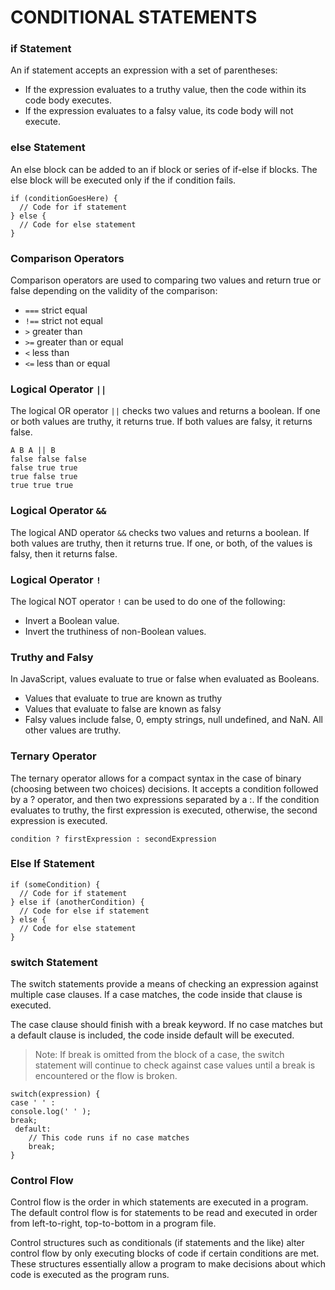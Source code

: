 # CONDITIONAL STATEMENTS
### if Statement
An if statement accepts an expression with a set of parentheses:

- If the expression evaluates to a truthy value, then the code within its code body executes.
- If the expression evaluates to a falsy value, its code body will not execute.

### else Statement
An else block can be added to an if block or series of if-else if blocks. The else block will be executed only if the if condition fails.

```
if (conditionGoesHere) {
  // Code for if statement
} else {
  // Code for else statement
}
```

### Comparison Operators
Comparison operators are used to comparing two values and return true or false depending on the validity of the comparison:

- `===` strict equal
- `!==` strict not equal
- `>` greater than
- `>=` greater than or equal
- `<` less than
- `<=` less than or equal

### Logical Operator `||`
The logical OR operator `||` checks two values and returns a boolean. If one or both values are truthy, it returns true. If both values are falsy, it returns false.

```
A B A || B
false false false
false true true
true false true
true true true
```

### Logical Operator `&&`
The logical AND operator `&&` checks two values and returns a boolean. If both values are truthy, then it returns true. If one, or both, of the values is falsy, then it returns false.

### Logical Operator `!`
The logical NOT operator `!` can be used to do one of the following:

- Invert a Boolean value.
- Invert the truthiness of non-Boolean values.

### Truthy and Falsy
In JavaScript, values evaluate to true or false when evaluated as Booleans.

- Values that evaluate to true are known as truthy
- Values that evaluate to false are known as falsy
- Falsy values include false, 0, empty strings, null undefined, and NaN. All other values are truthy.

### Ternary Operator
The ternary operator allows for a compact syntax in the case of binary (choosing between two choices) decisions. It accepts a condition followed by a ? operator, and then two expressions separated by a :. If the condition evaluates to truthy, the first expression is executed, otherwise, the second expression is executed.

`condition ? firstExpression : secondExpression`

### Else If Statement
```
if (someCondition) {
  // Code for if statement
} else if (anotherCondition) {
  // Code for else if statement
} else {
  // Code for else statement
}
```

### switch Statement
The switch statements provide a means of checking an expression against multiple case clauses. If a case matches, the code inside that clause is executed.

The case clause should finish with a break keyword. If no case matches but a default clause is included, the code inside default will be executed.

> Note: If break is omitted from the block of a case, the switch statement will continue to check against case values until a break is encountered or the flow is broken.

```
switch(expression) {
case ' ' :
console.log(' ' );
break;
 default:
    // This code runs if no case matches
    break;
}
```

### Control Flow
Control flow is the order in which statements are executed in a program. The default control flow is for statements to be read and executed in order from left-to-right, top-to-bottom in a program file.

Control structures such as conditionals (if statements and the like) alter control flow by only executing blocks of code if certain conditions are met. These structures essentially allow a program to make decisions about which code is executed as the program runs.

